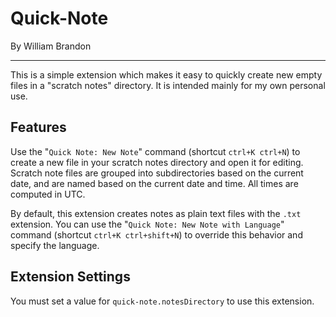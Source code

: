 # Quick-Note

By William Brandon

---

This is a simple extension which makes it easy to quickly create new empty files in a "scratch notes" directory. It is intended mainly for my own personal use.

## Features

Use the "`Quick Note: New Note`" command (shortcut `ctrl+K ctrl+N`) to create a new file in your scratch notes directory and open it for editing. Scratch note files are grouped into subdirectories based on the current date, and are named based on the current date and time. All times are computed in UTC.

By default, this extension creates notes as plain text files with the `.txt` extension. You can use the "`Quick Note: New Note with Language`" command (shortcut `ctrl+K ctrl+shift+N`) to override this behavior and specify the language.

## Extension Settings

You must set a value for `quick-note.notesDirectory` to use this extension.
